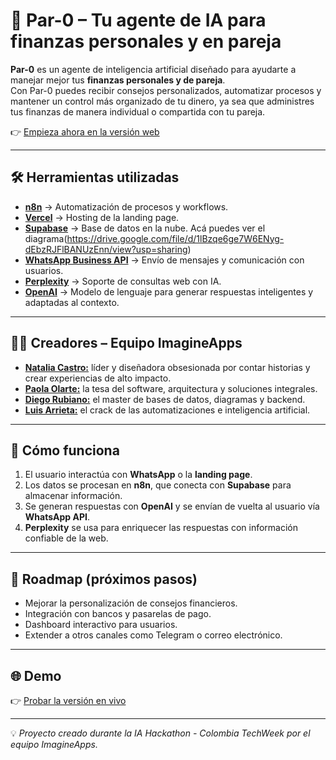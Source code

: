 # 🤖 Par-0 – Tu agente de IA para finanzas personales y en pareja

**Par-0** es un agente de inteligencia artificial diseñado para ayudarte a manejar mejor tus **finanzas personales y de pareja**.  
Con Par-0 puedes recibir consejos personalizados, automatizar procesos y mantener un control más organizado de tu dinero, ya sea que administres tus finanzas de manera individual o compartida con tu pareja.  

👉 [Empieza ahora en la versión web](https://parcero.vercel.app/)

---

## 🛠️ Herramientas utilizadas

- [**n8n**](https://n8n.io/) → Automatización de procesos y workflows.  
- [**Vercel**](https://vercel.com/) → Hosting de la landing page.  
- [**Supabase**](https://supabase.com/) → Base de datos en la nube. Acá puedes ver el diagrama(https://drive.google.com/file/d/1lBzqe6ge7W6ENyg-dEbzRJFlBANUzEnn/view?usp=sharing)
- [**WhatsApp Business API**](https://developers.facebook.com/docs/whatsapp) → Envío de mensajes y comunicación con usuarios.  
- [**Perplexity**](https://www.perplexity.ai/) → Soporte de consultas web con IA.  
- [**OpenAI**](https://openai.com/) → Modelo de lenguaje para generar respuestas inteligentes y adaptadas al contexto.  

---

## 👩‍💻 Creadores – Equipo ImagineApps

- [**Natalia Castro:**](https://www.linkedin.com/in/natalia-castro-monta%C3%B1a-486b37131/) líder y diseñadora obsesionada por contar historias y crear experiencias de alto impacto.
- [**Paola Olarte:**](https://www.linkedin.com/in/paola-cuadros-01069492/) la tesa del software, arquitectura y soluciones integrales.
- [**Diego Rubiano:**](www.linkedin.com/in/diego-alejandro-rubiano-gonzalez) el master de bases de datos, diagramas y backend.
- [**Luis Arrieta:**](https://www.linkedin.com/in/luis-arrieta-mercado-561549272/) el crack de las automatizaciones e inteligencia artificial.

---

## 🚀 Cómo funciona

1. El usuario interactúa con **WhatsApp** o la **landing page**.  
2. Los datos se procesan en **n8n**, que conecta con **Supabase** para almacenar información.  
3. Se generan respuestas con **OpenAI** y se envían de vuelta al usuario vía **WhatsApp API**.  
4. **Perplexity** se usa para enriquecer las respuestas con información confiable de la web.  

---

## 📌 Roadmap (próximos pasos)

- Mejorar la personalización de consejos financieros.  
- Integración con bancos y pasarelas de pago.  
- Dashboard interactivo para usuarios.  
- Extender a otros canales como Telegram o correo electrónico.  

---

## 🌐 Demo

👉 [Probar la versión en vivo](https://parcero.vercel.app/)  

---

💡 *Proyecto creado durante la IA Hackathon - Colombia TechWeek por el equipo ImagineApps.*  

